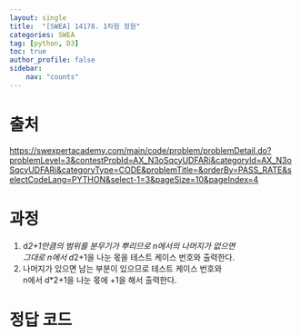 ```yaml
---
layout: single
title:  "[SWEA] 14178. 1차원 정원"
categories: SWEA
tag: [python, D3]
toc: true
author_profile: false
sidebar:
    nav: "counts"
---
```


# 출처
<https://swexpertacademy.com/main/code/problem/problemDetail.do?problemLevel=3&contestProbId=AX_N3oSqcyUDFARi&categoryId=AX_N3oSqcyUDFARi&categoryType=CODE&problemTitle=&orderBy=PASS_RATE&selectCodeLang=PYTHON&select-1=3&pageSize=10&pageIndex=4>

  
  
# 과정
1. d*2+1만큼의 범위를 분무기가 뿌리므로 n에서의 나머지가 없으면  
그대로 n에서 d*2+1을 나눈 몫을 테스트 케이스 번호와 출력한다.
2. 나머지가 있으면 남는 부분이 있으므로 테스트 케이스 번호와  
n에서 d*2+1을 나눈 몫에 +1을 해서 출력한다.







# 정답 코드
<script src="https://gist.github.com/kghees/b6571afbbc8a24da62f9f35990151f65.js"></script>